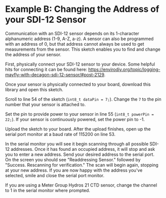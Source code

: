 # Example B: Changing the Address of your SDI-12 Sensor<!-- {#example_b_page} -->

Communication with an SDI-12 sensor depends on its 1-character alphanumeric address (1-9, A-Z, a-z).  A sensor can also be programmed with an address of 0, but that address cannot always be used to get measurements from the sensor.  This sketch enables you to find and change the address of your sensor.

First, physically connect your SDI-12 sensor to your device.  Some helpful hits for connecting it can be found here:  https://envirodiy.org/topic/logging-mayfly-with-decagon-sdi-12-sensor/#post-2129.

Once your sensor is physically connected to your board, download this library and open this sketch.

Scroll to line 54 of the sketch (`int8_t dataPin = 7;`).  Change the `7` to the pin number that your sensor is attached to.

Set the pin to provide power to your sensor in line 55 (`int8_t powerPin = 22;`).  If your sensor is continuously powered, set the power pin to -1.

Upload the sketch to your board.  After the upload finishes, open up the serial port monitor at a baud rate of 115200 on line 53.

In the serial monitor you will see it begin scanning through all possible SDI-12 addresses.  Once it has found an occupied address, it will stop and ask you to enter a new address.  Send your desired address to the serial port.  On the screen you should see "Readdressing Sensor." followed by "Success.  Rescanning for verification."  The scan will begin again, stopping at your new address.  If you are now happy with the address you've selected, smile and close the serial port monitor.

If you are using a Meter Group Hydros 21 CTD sensor, change the channel to 1 in the serial monitor where prompted.

[//]: # ( @section b_address_change_pio PlatformIO Configuration )

[//]: # ( @example{lineno} b_address_change.ino @m_examplenavigation{examples_page,} @m_footernavigation )

[//]: # ( @include{lineno} b_address_change/platformio.ini )

[//]: # ( @section b_address_change_code The Complete Example )
